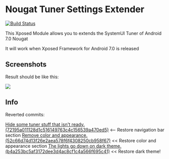 Nougat Tuner Settings Extender
==============================
[![Build Status](https://travis-ci.org/DVDAndroid/Xposed-NougatSystemUITunerExtender.svg?branch=master)](https://travis-ci.org/DVDAndroid/Xposed-NougatSystemUITunerExtender)


This Xposed Module allows you to extends the SystemUI Tuner of Android 7.0 Nougat

It will work when Xposed Framework for Android 7.0 is released

## Screenshots

Result should be like this:

<img src="http://www.androidpolice.com/wp-content/uploads/2016/08/nexus2cee_NavbarHero.png" />


## Info

Reverted commits:

[Hide some tuner stuff that isn't ready. (72195a011128d1c516149763c4c156539a470ed5)](https://github.com/android/platform_frameworks_base/commit/72195a011128d1c516149763c4c156539a470ed5) <-- Restore navigation bar section
[Remove color and appearance. (52c66d74d13f26e2aea578f6f4308250cb958f67)](https://github.com/android/platform_frameworks_base/commit/52c66d74d13f26e2aea578f6f4308250cb958f67) << Restore color and appearance section
[The lights go down on dark theme. (b4a253bc5af3172dee3d4ac8cf1c4a566f695c41)](https://github.com/android/platform_frameworks_base/commit/b4a253bc5af3172dee3d4ac8cf1c4a566f695c41) << Restore dark theme!